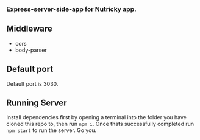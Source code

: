 
### Express-server-side-app for Nutricky app.

## Middleware

- cors
- body-parser

## Default port

Default port is 3030.

## Running Server

Install dependencies first by opening a terminal into the folder you have cloned this repo to, then run `npm i`. Once thats successfully completed run `npm start` to run the server. Go you.